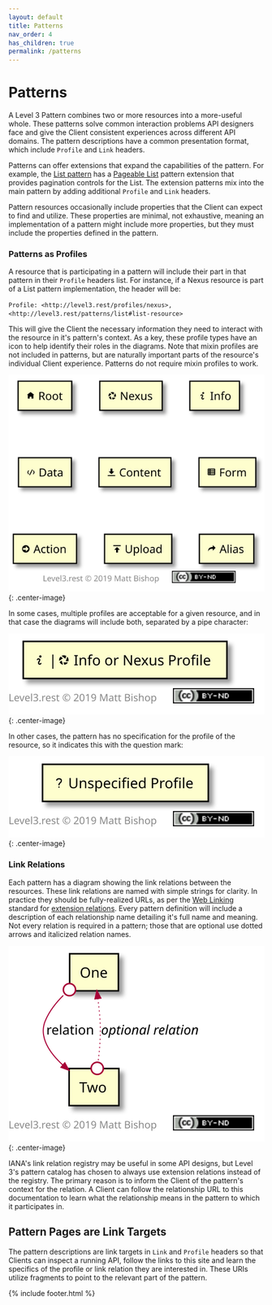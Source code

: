 ```yaml
---
layout: default
title: Patterns
nav_order: 4
has_children: true
permalink: /patterns
---
```

# Patterns

A Level 3 Pattern combines two or more resources into a more-useful whole. These patterns solve common interaction problems API designers face and give the Client consistent experiences across different API domains. The pattern descriptions have a common presentation format, which include `Profile` and `Link` headers.

Patterns can offer extensions that expand the capabilities of the pattern. For example, the [List pattern](list.md) has a [Pageable List](list/pageable.md) pattern extension that provides pagination controls for the List. The extension patterns mix into the main pattern by adding additional `Profile` and `Link` headers.

Pattern resources occasionally include properties that the Client can expect to find and utilize. These properties are minimal, not exhaustive, meaning an implementation of a pattern might include more properties, but they must include the properties defined in the pattern.

### Patterns as Profiles

A resource that is participating in a pattern will include their part in that pattern in their `Profile` headers list. For instance, if a Nexus resource is part of a List pattern implementation, the header will be:

`Profile: <http://level3.rest/profiles/nexus>, <http://level3.rest/patterns/list#list-resource>` 

This will give the Client the necessary information they need to interact with the resource in it's pattern's context. As a key, these profile types have an icon to help identify their roles in the diagrams. Note that mixin profiles are not included in patterns, but are naturally important parts of the resource's individual Client experience. Patterns do not require mixin profiles to work.

![](profiles-list.svg){: .center-image}

In some cases, multiple profiles are acceptable for a given resource, and in that case the diagrams will include both, separated by a pipe character:

![](multiple-profiles.svg){: .center-image}

In other cases, the pattern has no specification for the profile of the resource, so it indicates this with the question mark:

![](unspecified-profile.svg){: .center-image}

### Link Relations

Each pattern has a diagram showing the link relations between the resources. These link relations are named with simple strings for clarity. In practice they should be fully-realized URLs, as per the [Web Linking](https://tools.ietf.org/html/rfc8288) standard for [extension relations](https://tools.ietf.org/html/rfc8288#section-2.1.2). Every pattern definition will include a description of each relationship name detailing it's full name and meaning. Not every relation is required in a pattern; those that are optional use dotted arrows and italicized relation names.

![](relations.svg){: .center-image}

IANA's link relation registry may be useful in some API designs, but Level 3's pattern catalog has chosen to always use extension relations instead of the registry. The primary reason is to inform the Client of the pattern's context for the relation. A Client can follow the relationship URL to this documentation to learn what the relationship means in the pattern to which it participates in.

## Pattern Pages are Link Targets

The pattern descriptions are link targets in `Link` and `Profile` headers so that Clients can inspect a running API, follow the links to this site and learn the specifics of the profile or link relation they are interested in. These URIs utilize fragments to point to the relevant part of the pattern.

{% include footer.html %}